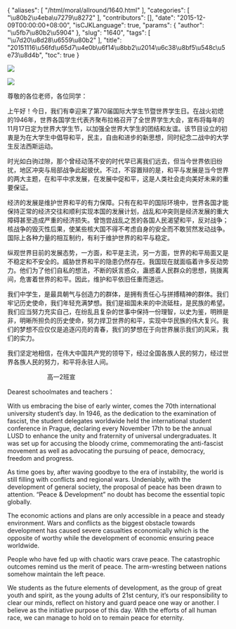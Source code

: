 {
    "aliases": [
        "/html/moral/allround/1640.html"
    ],
    "categories": [
        "\u80b2\u4eba\u7279\u8272"
    ],
    "contributors": [],
    "date": "2015-12-09T00:00:00+08:00",
    "isCJKLanguage": true,
    "params": {
        "author": "\u5fb7\u80b2\u5904"
    },
    "slug": "1640",
    "tags": [
        "\u7d20\u8d28\u6559\u80b2"
    ],
    "title": "20151116\u56fd\u65d7\u4e0b\u6f14\u8bb2\u2014\u6c38\u8bf5\u548c\u5e73\u8d4b",
    "toc": true
}

![](https://cdn.tfls.online/mirror/full/cf8d015ae387f0defffc45e5092b77df814287f1.jpg)




![](http://www.tfls.cn/images/151209/7-151209145934254.jpg)




尊敬的各位老师，各位同学：




上午好！今日，我们有幸迎来了第70届国际大学生节暨世界学生日。在战火初熄的1946年，世界各国学生代表齐聚布拉格召开了全世界学生大会，宣布将每年的11月17日定为世界大学生节，以加强全世界大学生的团结和友谊。该节目设立的初衷是为在大学生中倡导和平，民主，自由和进步的新思想，同时纪念二战中的大学生反法西斯运动。




时光如白驹过隙，那个曾经动荡不安的时代早已离我们远去，但当今世界依旧纷扰，地区冲突与局部战争此起彼伏。不过，不容置辩的是，和平与发展是当今世界的两大主题，在和平中求发展，在发展中促和平，这是人类社会走向美好未来的重要保证。




经济的发展是维护世界和平的有力保障。只有在和平的国际环境中，世界各国才能保持正常的经济交往和顺利实现本国的发展计划，战乱和冲突则是经济发展的重大障碍甚至造成严重的经济损失。曾饱尝战乱之苦的各国人民渴望和平，反对战争；核战争的毁灭性后果，使某些核大国不得不考虑自身的安全而不敢贸然发动战争。国际上各种力量的相互制约，有利于维护世界的和平与稳定。




纵观世界目前的发展态势，一方面，和平是主流，另一方面，世界的和平局面又是不稳定和不安全的。威胁世界和平的隐患仍然存在。我国现在就面临着许多反动势力。他们为了他们自私的想法，不断的妖言惑众，蛊惑着人民群众的思想，挑拨离间，危害着世界的和平。因此，维护和平依旧任重而道远。




我们中学生，是最具朝气与创造力的群体，是拥有责任心与拼搏精神的群体。我们牢记历史使命，我们年轻充满梦想。我们是祖国未来的中流砥柱，是民族的希望。我们应当努力充实自己，在纷乱且复杂的世事中保持一份理智，以史为鉴，明辨是非，明晰所担负的历史使命，努力捍卫世界的和平，实现中华民族的伟大复兴。我们的梦想不应仅仅是追逐闪亮的青春，我们的梦想在于向世界展示我们的风采，我们的实力。




我们坚定地相信，在伟大中国共产党的领导下，经过全国各族人民的努力，经过世界各族人民的努力，和平将永驻人间。




                       高一2班宣









Dearest
schoolmates and teachers：




With us embracing the bise of early winter,
comes the 70th international university student’s day. In 1946, as
the dedication to the examination of fascist, the student delegates worldwide
held the international student conference in Prague, declaring every November
17th to be the annual LUSD to enhance the unity and fraternity of
universal undergraduates. It was set up for accusing the bloody crime,
commemorating the anti-fascist movement as well as advocating the pursuing of
peace, democracy, freedom and progress.




As time goes by, after waving goodbye to
the era of instability, the world is still filling with conflicts and regional
wars. Undeniably, with the development of general society, the proposal of
peace has been drawn to attention. “Peace & Development” no doubt has
become the essential topic globally.




The economic actions and plans are only
accessible in a peace and steady environment. Wars and conflicts as the biggest
obstacle towards development has caused severe casualties economically which is
the opposite of worthy while the development of economic ensuring peace
worldwide.




People who have fed up with chaotic wars
crave peace. The catastrophic outcomes remind us the merit of peace. The
arm-wresting between nations somehow maintain the left peace.




We students as the future elements of
development, as the group of great youth and spirit, as the young adults of 21st century, it’s our responsibility to clear our minds, reflect on history and
guard peace one way or another. I believe as the
initiative purpose of this day. With the efforts of all human race, we can
manage to hold on to remain peace for eternity.                                                  



  


  








